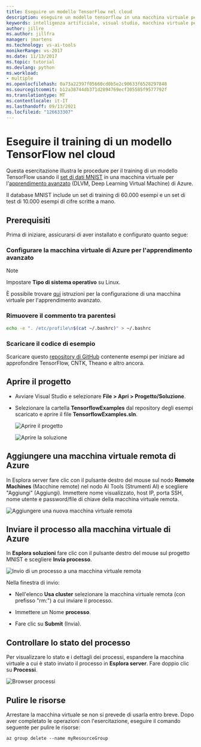```yaml
---
title: Eseguire un modello TensorFlow nel cloud
description: eseguire un modello tensorflow in una macchina virtuale per l'apprendimento avanzato di azure
keywords: intelligenza artificiale, visual studio, macchina virtuale per l'apprendimento avanzato
author: jillre
ms.author: jillfra
manager: jmartens
ms.technology: vs-ai-tools
monikerRange: vs-2017
ms.date: 11/13/2017
ms.topic: tutorial
ms.devlang: python
ms.workload:
- multiple
ms.openlocfilehash: 0a73a22397f05660cd0b5e2c90633f6528297848
ms.sourcegitcommit: b12a38744db371d2894769ecf305585f9577792f
ms.translationtype: MT
ms.contentlocale: it-IT
ms.lasthandoff: 09/13/2021
ms.locfileid: "126633307"
---
```

# <a name="train-a-tensorflow-model-in-the-cloud"></a>Eseguire il training di un modello TensorFlow nel cloud

Questa esercitazione illustra le procedure per il training di un modello TensorFlow usando il [set di dati MNIST](http://yann.lecun.com/exdb/mnist/) in una macchina virtuale per l'[apprendimento avanzato](/azure/machine-learning/data-science-virtual-machine/deep-learning-dsvm-overview) (DLVM, Deep Learning Virtual Machine) di Azure.

Il database MNIST include un set di training di 60.000 esempi e un set di test di 10.000 esempi di cifre scritte a mano.

## <a name="prerequisites"></a>Prerequisiti
Prima di iniziare, assicurarsi di aver installato e configurato quanto segue:

### <a name="setup-azure-deep-learning-virtual-machine"></a>Configurare la macchina virtuale di Azure per l'apprendimento avanzato

> [!NOTE]
> Impostare **Tipo di sistema operativo** su Linux.

È possibile trovare [qui](/azure/machine-learning/data-science-virtual-machine/provision-deep-learning-dsvm) istruzioni per la configurazione di una macchina virtuale per l'apprendimento avanzato.

### <a name="remove-comment-in-parens"></a>Rimuovere il commento tra parentesi

```bash
echo -e ". /etc/profile\n$(cat ~/.bashrc)" > ~/.bashrc
```

### <a name="download-sample-code"></a>Scaricare il codice di esempio

Scaricare questo [repository di GitHub](https://github.com/Microsoft/samples-for-ai) contenente esempi per iniziare ad approfondire TensorFlow, CNTK, Theano e altro ancora.

## <a name="open-project"></a>Aprire il progetto

- Avviare Visual Studio e selezionare **File > Apri > Progetto/Soluzione**.

- Selezionare la cartella **TensorflowExamples** dal repository degli esempi scaricato e aprire il file **TensorflowExamples.sln**.

   ![Aprire il progetto](media/tensorflow-local/open-project.png)

   ![Aprire la soluzione](media/tensorflow-local/open-solution.png)

## <a name="add-azure-remote-vm"></a>Aggiungere una macchina virtuale remota di Azure

In Esplora server fare clic con il pulsante destro del mouse sul nodo **Remote Machines** (Macchine remote) nel nodo AI Tools (Strumenti AI) e scegliere "Aggiungi" (Aggiungi). Immettere nome visualizzato, host IP, porta SSH, nome utente e password/file di chiave della macchina virtuale remota.

![Aggiungere una nuova macchina virtuale remota](media/tensorflow-vm/add-remote-vm.png)

## <a name="submit-job-to-azure-vm"></a>Inviare il processo alla macchina virtuale di Azure
In **Esplora soluzioni** fare clic con il pulsante destro del mouse sul progetto MNIST e scegliere **Invia processo**.

![Invio di un processo a una macchina virtuale remota](media/tensorflow-vm/job-submission.png)

Nella finestra di invio:

- Nell'elenco **Usa cluster** selezionare la macchina virtuale remota (con prefisso "rm:") a cui inviare il processo.

- Immettere un Nome **processo**.

- Fare clic su **Submit** (Invia).

## <a name="check-status-of-job"></a>Controllare lo stato del processo
Per visualizzare lo stato e i dettagli dei processi, espandere la macchina virtuale a cui è stato inviato il processo in **Esplora server**. Fare doppio clic su **Processi**.

![Browser processi](media/tensorflow-vm/job-browser.png)

## <a name="clean-up-resources"></a>Pulire le risorse

Arrestare la macchina virtuale se non si prevede di usarla entro breve. Dopo aver completato le operazioni con l'esercitazione, eseguire il comando seguente per pulire le risorse:

```azurecli-interactive
az group delete --name myResourceGroup
```
